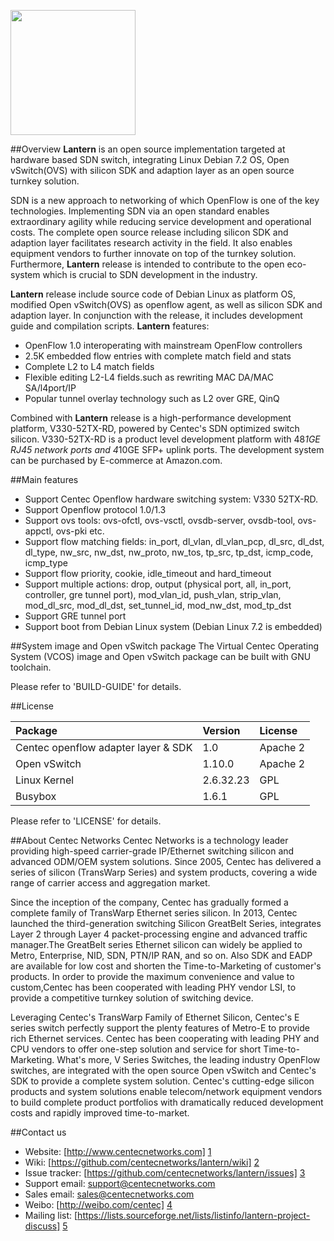 [<img src="http://www.centecnetworks.com/en/images/logo.png" width=200>][1]


##Overview
__Lantern__ is an open source implementation targeted at hardware based SDN switch, integrating Linux Debian 7.2 OS, Open vSwitch(OVS) with silicon SDK and adaption layer as an open source turnkey solution. 

SDN is a new approach to networking of which OpenFlow is one of the key technologies. Implementing SDN via an open standard enables extraordinary agility while reducing service development and operational costs. The complete open source release including silicon SDK and adaption layer facilitates research activity in the field. It also enables equipment vendors to further innovate on top of the turnkey solution. Furthermore, __Lantern__ release is intended to contribute to the open eco-system which is crucial to SDN development in the industry. 

__Lantern__ release include source code of Debian Linux as platform OS, modified Open vSwitch(OVS) as openflow agent, as well as silicon SDK and adaption layer. In conjunction with the release, it includes development guide and compilation scripts. __Lantern__ features:
* OpenFlow 1.0 interoperating with mainstream OpenFlow controllers
* 2.5K embedded flow entries with complete match field and stats
* Complete L2 to L4 match fields
* Flexible editing L2-L4 fields.such as rewriting MAC DA/MAC SA/l4port/IP
* Popular tunnel overlay technology such as L2 over GRE, QinQ

Combined with __Lantern__ release is a high-performance development platform, V330-52TX-RD, powered by Centec's SDN optimized switch silicon. V330-52TX-RD is a product level development platform with 48*1GE RJ45 network ports and 4*10GE SFP+ uplink ports. The development system can be purchased by E-commerce at Amazon.com.

##Main features
* Support Centec Openflow hardware switching system: V330 52TX-RD.
* Support Openflow protocol 1.0/1.3
* Support ovs tools: ovs-ofctl, ovs-vsctl, ovsdb-server, ovsdb-tool, ovs-appctl, ovs-pki etc.
* Support flow matching fields:  in\_port, dl\_vlan, dl\_vlan\_pcp, dl\_src, dl\_dst, dl\_type, nw\_src, nw\_dst, nw\_proto, nw\_tos, tp\_src, tp\_dst, icmp\_code, icmp\_type
* Support flow priority, cookie, idle\_timeout and hard\_timeout
* Support multiple actions: drop, output (physical port, all, in\_port, controller, gre tunnel port), mod\_vlan_id, push\_vlan, strip\_vlan, mod\_dl\_src, mod\_dl\_dst, set\_tunnel\_id, mod\_nw\_dst, mod\_tp\_dst
* Support GRE tunnel port
* Support boot from Debian Linux system (Debian Linux 7.2 is embedded) 


##System image and Open vSwitch package
The Virtual Centec Operating System (VCOS) image and Open vSwitch package can be built with GNU toolchain.

Please refer to 'BUILD-GUIDE' for details. 


##License

| Package                             | Version                      | License  |
|:------------------------------------|:-----------------------------|:---------|
| Centec openflow adapter layer & SDK | 1.0                          | Apache 2 |
| Open vSwitch                        | 1.10.0                       | Apache 2 |
| Linux Kernel                        | 2.6.32.23                    | GPL      |
| Busybox                             | 1.6.1                        | GPL      |

Please refer to 'LICENSE' for details.

##About Centec Networks
Centec Networks is a technology leader providing high-speed carrier-grade IP/Ethernet switching silicon and advanced ODM/OEM system solutions. Since 2005, Centec has delivered a series of silicon (TransWarp Series) and system products, covering a wide range of carrier access and aggregation market.

Since the inception of the company, Centec has gradually formed a complete family of TransWarp Ethernet series silicon. In 2013, Centec launched the third-generation switching Silicon GreatBelt Series, integrates Layer 2 through Layer 4 packet-processing engine and advanced traffic manager.The GreatBelt series Ethernet silicon can widely be applied to Metro, Enterprise, NID, SDN, PTN/IP RAN, and so on. Also SDK and EADP are available for low cost and shorten the Time-to-Marketing of customer's products. In order to provide the maximum convenience and value to custom,Centec has been cooperated with leading PHY vendor LSI, to provide a competitive turnkey solution of switching device.

Leveraging Centec's TransWarp Family of Ethernet Silicon, Centec's E series switch perfectly support the plenty features of Metro-E to provide rich Ethernet services. Centec has been cooperating with leading PHY and CPU vendors to offer one-step solution and service for short Time-to-Marketing. What's more, V Series Switches, the leading industry OpenFlow switches, are integrated with the open source Open vSwitch and Centec's SDK to provide a complete system solution. Centec's cutting-edge silicon products and system solutions enable telecom/network equipment vendors to build complete product portfolios with dramatically reduced development costs and rapidly improved time-to-market.

##Contact us
   * Website: [http://www.centecnetworks.com] [1]
   * Wiki: [https://github.com/centecnetworks/lantern/wiki] [2]
   * Issue tracker: [https://github.com/centecnetworks/lantern/issues] [3]
   * Support email: <support@centecnetworks.com>
   * Sales email: <sales@centecnetworks.com>
   * Weibo: [http://weibo.com/centec] [4]
   * Mailing list: [https://lists.sourceforge.net/lists/listinfo/lantern-project-discuss] [5]

[1]: http://www.centecnetworks.com "Centec Networks Co., Ltd."
[2]: https://github.com/centecnetworks/lantern/wiki "Lantern Project Wiki"
[3]: https://github.com/centecnetworks/lantern/issues "Lantern Project Issues"
[4]: http://weibo.com/centec "Centec Weibo"
[5]: https://lists.sourceforge.net/lists/listinfo/lantern-project-discuss "Mailing list for Lantern project"
